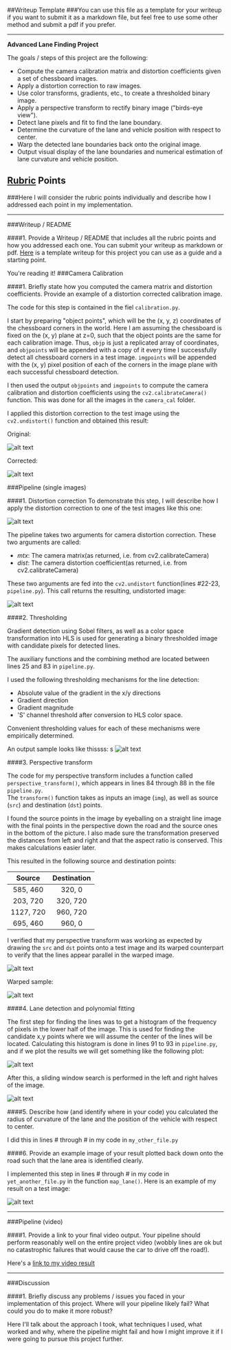 ##Writeup Template
###You can use this file as a template for your writeup if you want to submit it as a markdown file, but feel free to use some other method and submit a pdf if you prefer.

---

**Advanced Lane Finding Project**

The goals / steps of this project are the following:

* Compute the camera calibration matrix and distortion coefficients given a set of chessboard images.
* Apply a distortion correction to raw images.
* Use color transforms, gradients, etc., to create a thresholded binary image.
* Apply a perspective transform to rectify binary image ("birds-eye view").
* Detect lane pixels and fit to find the lane boundary.
* Determine the curvature of the lane and vehicle position with respect to center.
* Warp the detected lane boundaries back onto the original image.
* Output visual display of the lane boundaries and numerical estimation of lane curvature and vehicle position.

[//]: # (Image References)

[image0]: ./camera_cal/calibration1.jpg "Original chessboard"
[image1]: ./output_images/calibrated1.jpg "Corrected chessboard"
[image2]: ./output_images/test1_orig.jpg "Original road"
[image3]: ./output_images/test1.jpg_2_undistorted.jpg "Road Transformed"
[image4]: ./output_images/test1.jpg_3_thresholded.jpg "Binary Example"
[image5]: ./output_images/straight_lines1_undistorted_ptransf1.jpg "Warp Example"
[image6]: ./output_images/test1.jpg_4_perspective.jpg "Warp Example"
[image7]: ./output_images/test1.jpg_5_histogram.jpg "Histogram"
[image8]: ./output_images/test1.jpg_7_detected_lane.jpg "Output"
[video1]: ./project_video.mp4 "Video"

## [Rubric](https://review.udacity.com/#!/rubrics/571/view) Points
###Here I will consider the rubric points individually and describe how I addressed each point in my implementation.  

---
###Writeup / README

####1. Provide a Writeup / README that includes all the rubric points and how you addressed each one.  You can submit your writeup as markdown or pdf.  [Here](https://github.com/udacity/CarND-Advanced-Lane-Lines/blob/master/writeup_template.md) is a template writeup for this project you can use as a guide and a starting point.  

You're reading it!
###Camera Calibration

####1. Briefly state how you computed the camera matrix and distortion coefficients. Provide an example of a distortion corrected calibration image.

The code for this step is contained in the fiel `calibration.py`.  

I start by preparing "object points", which will be the (x, y, z) coordinates of the chessboard corners in the world. 
Here I am assuming the chessboard is fixed on the (x, y) plane at z=0, such that the object points are the same for each
 calibration image.  Thus, `objp` is just a replicated array of coordinates, and `objpoints` will be appended with a 
 copy of it every time I successfully detect all chessboard corners in a test image.  `imgpoints` will be appended with
  the (x, y) pixel position of each of the corners in the image plane with each successful chessboard detection.  

I then used the output `objpoints` and `imgpoints` to compute the camera calibration and distortion coefficients
 using the `cv2.calibrateCamera()` function.
   This was done for all the images in the `camera_cal` folder.  
 
 I applied this distortion correction to the test image using the
  `cv2.undistort()` function and obtained this result: 

Original: 

![alt text][image0]

Corrected:

![alt text][image1]

###Pipeline (single images)

####1. Distortion correction
To demonstrate this step, I will describe how I apply the distortion correction to one of the test images like this one:

![alt text][image2]

The pipeline takes two arguments for camera distortion correction. These two arguments are called:
- *mtx*: The camera matrix(as returned, i.e. from cv2.calibrateCamera)
- *dist*: The camera distortion coefficient(as returned, i.e. from cv2.calibrateCamera)

These two arguments are fed into the `cv2.undistort` function(lines #22-23, `pipeline.py`). This call returns the resulting,
undistorted image:

![alt text][image3]

####2. Thresholding

Gradient detection using Sobel filters, as well as a color space transformation into
 HLS is used for generating a binary thresholded image with candidate pixels for detected lines.

The auxiliary functions and the combining method are located between lines 25 and 83 in `pipeline.py`.

I used the following thresholding mechanisms for the line detection:
- Absolute value of the gradient in the x/y directions
- Gradient direction
- Gradient magnitude
- 'S' channel threshold after conversion to HLS color space. 

Convenient thresholding values for each of these mechanisms were empirically determined.

An output sample looks like thissss:
s
![alt text][image4]

####3. Perspective transform


The code for my perspective transform includes a function called `perspective_transform()`, 
which appears in lines 84 through 88 in the file `pipeline.py`.  
The `transform()` function takes as inputs an image (`img`), as well as source (`src`) and destination (`dst`) points.  

I found the source points in the image by eyeballing on a straight line image with the final points in the perspective
down the road and the source ones in the bottom of the picture. I also made sure the transformation preserved the
distances from left and right and that the aspect ratio is conserved. This makes calculations easier later.

This resulted in the following source and destination points:

| Source        | Destination   | 
|:-------------:|:-------------:| 
| 585, 460      | 320, 0        | 
| 203, 720      | 320, 720      |
| 1127, 720     | 960, 720      |
| 695, 460      | 960, 0        |

I verified that my perspective transform was working as expected by drawing the `src` and `dst` points onto a test 
image and its warped counterpart to verify that the lines appear parallel in the warped image.

![alt text][image5]

Warped sample:

![alt text][image6]

####4. Lane detection and polynomial fitting

The first step for finding the lines was to get a histogram of the frequency of pixels in the lower half of the image.
This is used for finding the candidate x,y points where we will assume the center of the lines will be located.
Calculating this histogram is done in lines 91 to 93 in `pipeline.py`, and if we plot the results we will get something
like the following plot:

![alt text][image7]

After this, a sliding window search is performed in the left and right halves of the image.

![alt text][image8]

####5. Describe how (and identify where in your code) you calculated the radius of curvature of the lane and the position of the vehicle with respect to center.

I did this in lines # through # in my code in `my_other_file.py`

####6. Provide an example image of your result plotted back down onto the road such that the lane area is identified clearly.

I implemented this step in lines # through # in my code in `yet_another_file.py` in the function `map_lane()`.  Here is an example of my result on a test image:

![alt text][image6]

---

###Pipeline (video)

####1. Provide a link to your final video output.  Your pipeline should perform reasonably well on the entire project video (wobbly lines are ok but no catastrophic failures that would cause the car to drive off the road!).

Here's a [link to my video result](./project_video.mp4)

---

###Discussion

####1. Briefly discuss any problems / issues you faced in your implementation of this project.  Where will your pipeline likely fail?  What could you do to make it more robust?

Here I'll talk about the approach I took, what techniques I used, what worked and why, where the pipeline might fail and how I might improve it if I were going to pursue this project further.  

